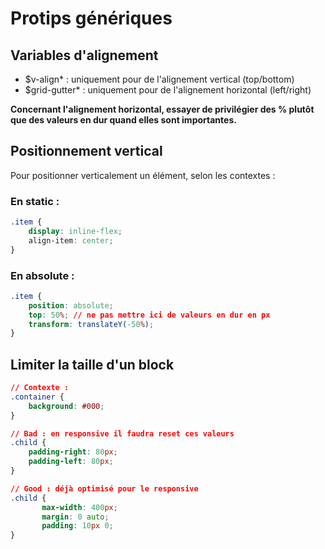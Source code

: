 # Protips génériques

## Variables d'alignement

* $v-align\* : uniquement pour de l'alignement vertical \(top/bottom\)
* $grid-gutter\* : uniquement pour de l'alignement horizontal \(left/right\)

**Concernant l'alignement horizontal, essayer de privilégier des % plutôt que des valeurs en dur quand elles sont importantes.**

## Positionnement vertical

Pour positionner verticalement un élément, selon les contextes :

### En static :

```css
.item {
    display: inline-flex;
    align-item: center;
}
```

### En absolute :

```css
.item {
    position: absolute; 
    top: 50%; // ne pas mettre ici de valeurs en dur en px
    transform: translateY(-50%);
}
```

## Limiter la taille d'un block

```css
// Contexte :
.container {
    background: #000;
}

// Bad : en responsive il faudra reset ces valeurs
.child {
    padding-right: 80px;
    padding-left: 80px;
}

// Good : déjà optimisé pour le responsive
.child {
       max-width: 400px;
       margin: 0 auto; 
       padding: 10px 0;
}
```

